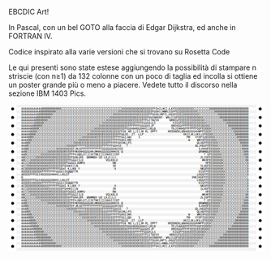 EBCDIC Art!

In Pascal, con un bel GOTO alla faccia di Edgar Dijkstra, ed anche in FORTRAN IV.

Codice inspirato alla varie versioni che si trovano su Rosetta Code

Le qui presenti sono state estese aggiungendo la possibilità di stampare n striscie (con n≥1) da 132 colonne
con un poco di taglia ed incolla si ottiene un poster grande più o meno a piacere. Vedete tutto il discorso
nella sezione IBM 1403 Pics.

![Output](https://github.com/MarcoVerpelli/Sorgenti-Mainframe/blob/master/MandelbrotSet/OUTPUT.png)
